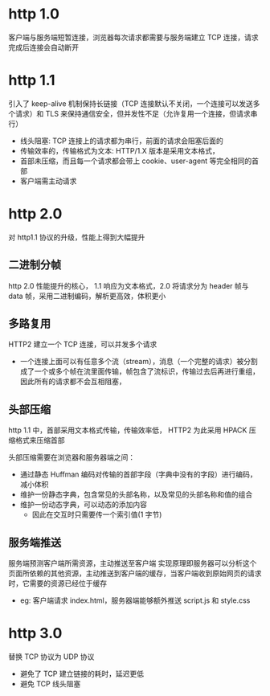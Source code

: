 # http 1.0

客户端与服务端短暂连接，浏览器每次请求都需要与服务端建立 TCP 连接，请求完成后连接会自动断开

# http 1.1

引入了 keep-alive 机制保持长链接（TCP 连接默认不关闭，一个连接可以发送多个请求）和 TLS 来保持通信安全，但并发性不足（允许复用一个连接，但请求串行）

- 线头阻塞: TCP 连接上的请求都为串行，前面的请求会阻塞后面的
- 传输效率的，传输格式为文本: HTTP/1.X 版本是采用文本格式，
- 首部未压缩，而且每一个请求都会带上 cookie、user-agent 等完全相同的首部
- 客户端需主动请求

# http 2.0

对 http1.1 协议的升级，性能上得到大幅提升

## 二进制分帧

http 2.0 性能提升的核心， 1.1 响应为文本格式，2.0 将请求分为 header 帧与 data 帧，采用二进制编码，解析更高效，体积更小

## 多路复用

HTTP2 建立一个 TCP 连接，可以并发多个请求

- 一个连接上面可以有任意多个流（stream），消息（一个完整的请求）被分割成了一个或多个帧在流里面传输，帧包含了流标识，传输过去后再进行重组，因此所有的请求都不会互相阻塞，

## 头部压缩

http 1.1 中，首部采用文本格式传输，传输效率低， HTTP2 为此采用 HPACK 压缩格式来压缩首部

头部压缩需要在浏览器和服务器端之间：

- 通过静态 Huffman 编码对传输的首部字段（字典中没有的字段）进行编码，减小体积
- 维护一份静态字典，包含常见的头部名称，以及常见的头部名称和值的组合
- 维护一份动态字典，可以动态的添加内容
  - 因此在交互时只需要传一个索引值(1 字节)

## 服务端推送

服务端预测客户端所需资源，主动推送至客户端
实现原理即服务器可以分析这个页面所依赖的其他资源，主动推送到客户端的缓存，当客户端收到原始网页的请求时，它需要的资源已经位于缓存

- eg: 客户端请求 index.html，服务器端能够额外推送 script.js 和 style.css

# http 3.0

替换 TCP 协议为 UDP 协议

- 避免了 TCP 建立链接的耗时，延迟更低
- 避免 TCP 线头阻塞
